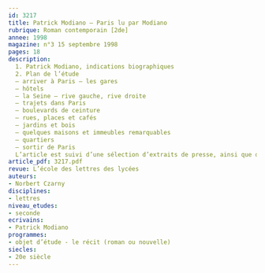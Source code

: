 ```yaml
---
id: 3217
title: Patrick Modiano – Paris lu par Modiano
rubrique: Roman contemporain [2de]
annee: 1998
magazine: n°3 15 septembre 1998
pages: 18
description: 
  1. Patrick Modiano, indications biographiques
  2. Plan de l’étude
  – arriver à Paris – les gares
  – hôtels
  – la Seine – rive gauche, rive droite
  – trajets dans Paris
  – boulevards de ceinture
  – rues, places et cafés
  – jardins et bois
  – quelques maisons et immeubles remarquables
  – quartiers
  – sortir de Paris
  L’article est suivi d’une sélection d’extraits de presse, ainsi que d’une bibliographie sélective.
article_pdf: 3217.pdf
revue: L’école des lettres des lycées
auteurs:
- Norbert Czarny
disciplines:
- lettres
niveau_etudes:
- seconde
ecrivains:
- Patrick Modiano
programmes:
- objet d’étude - le récit (roman ou nouvelle)
siecles:
- 20e siècle
---
```

